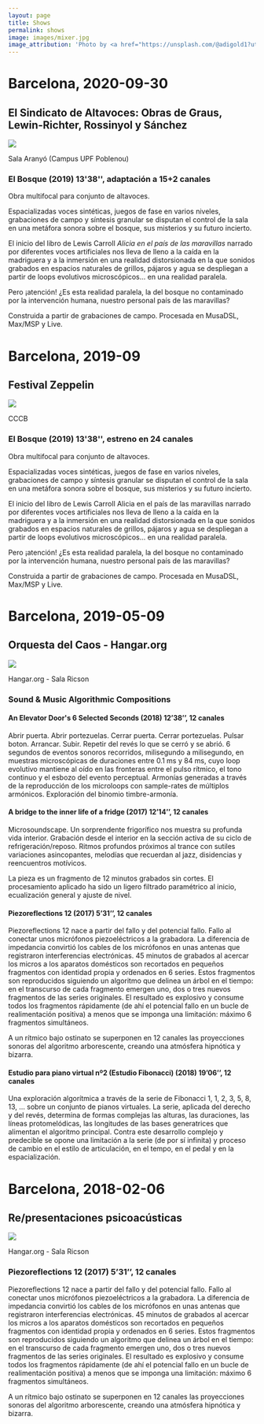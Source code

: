 ```yaml
---
layout: page
title: Shows
permalink: shows
image: images/mixer.jpg
image_attribution: 'Photo by <a href="https://unsplash.com/@adigold1?utm_source=unsplash&utm_medium=referral&utm_content=creditCopyText">Adi Goldstein</a> on <a href="https://unsplash.com/s/photos/music-studio?utm_source=unsplash&utm_medium=referral&utm_content=creditCopyText">Unsplash</a>'
---
```


# Barcelona, 2020-09-30

## El Sindicato de Altavoces: Obras de Graus, Lewin-Richter, Rossinyol y Sánchez
![](/images/2020-09-30_sindicato_altavoces_phonos.png)

Sala Aranyó (Campus UPF Poblenou)

### El Bosque (2019) 13'38'', adaptación a 15+2 canales

Obra multifocal para conjunto de altavoces.

Espacializadas voces sintéticas, juegos de fase en varios niveles, grabaciones de campo y síntesis granular se disputan el control de la sala en una metáfora sonora sobre el bosque, sus misterios y su futuro incierto. 

El inicio del libro de Lewis Carroll _Alicia en el país de las maravillas_ narrado por diferentes voces artificiales nos lleva de lleno a la caída en la madriguera y a la inmersión en una realidad distorsionada en la que sonidos grabados en espacios naturales de grillos, pájaros y agua se despliegan a partir de loops evolutivos microscópicos... en una realidad paralela. 

Pero ¡atención! ¿Es esta realidad paralela, la del bosque no contaminado por la intervención humana, nuestro personal país de las maravillas?

Construida a partir de grabaciones de campo. Procesada en MusaDSL, Max/MSP y Live.


# Barcelona, 2019-09
## Festival Zeppelin
![](/images/2019-09_Zeppelin.png)

CCCB

### El Bosque (2019) 13'38'', estreno en 24 canales

Obra multifocal para conjunto de altavoces.

Espacializadas voces sintéticas, juegos de fase en varios niveles, grabaciones de campo y síntesis granular se disputan el control de la sala en una metáfora sonora sobre el bosque, sus misterios y su futuro incierto.

El inicio del libro de Lewis Carroll Alicia en el país de las maravillas narrado por diferentes voces artificiales nos lleva de lleno a la caída en la madriguera y a la inmersión en una realidad distorsionada en la que sonidos grabados en espacios naturales de grillos, pájaros y agua se despliegan a partir de loops evolutivos microscópicos... en una realidad paralela.

Pero ¡atención! ¿Es esta realidad paralela, la del bosque no contaminado por la intervención humana, nuestro personal país de las maravillas?

Construida a partir de grabaciones de campo. Procesada en MusaDSL, Max/MSP y Live.

# Barcelona, 2019-05-09
## Orquesta del Caos - Hangar.org
![](/images/2019-05-08+09-Hangar.jpg)

Hangar.org - Sala Ricson

### Sound & Music Algorithmic Compositions

#### An Elevator Door's 6 Selected Seconds (2018) 12’38’’,  12 canales

Abrir puerta. Abrir portezuelas. Cerrar puerta. Cerrar portezuelas. Pulsar boton. Arrancar. Subir. 
Repetir del revés lo que se cerró y se abrió. 6 segundos de eventos sonoros recorridos, milisegundo a milisegundo, 
en muestras microscópicas de duraciones entre 0.1 ms y 84 ms, cuyo loop evolutivo mantiene al oído en las 
fronteras entre el pulso rítmico, el tono continuo y el esbozo del evento perceptual. 
Armonías generadas a través de la reproducción de los microloops con sample-rates de múltiplos armónicos. 
Exploración del binomio timbre-armonía.


#### A bridge to the inner life of a fridge (2017) 12’14’’, 12 canales

Microsoundscape. Un sorprendente frigorífico nos muestra su profunda vida interior. 
Grabación desde el interior en la sección activa de su ciclo de refrigeración/reposo. 
Ritmos profundos próximos al trance con sutiles variaciones asincopantes, melodías que recuerdan al jazz, 
disidencias y reencuentros motívicos.

La pieza es un fragmento de 12 minutos grabados sin cortes.
El procesamiento aplicado ha sido un ligero filtrado paramétrico al inicio, ecualización general y ajuste de nivel.


#### Piezoreflections 12 (2017) 5’31’’, 12 canales

Piezoreflections 12 nace a partir del fallo y del potencial fallo. 
Fallo al conectar unos micrófonos piezoeléctricos a la grabadora. 
La diferencia de impedancia convirtió los cables de los micrófonos en unas antenas que registraron interferencias electrónicas. 
45 minutos de grabados al acercar los micros a los aparatos domésticos son recortados en pequeños fragmentos con identidad propia y ordenados en 6 series. 
Estos fragmentos son reproducidos siguiendo un algoritmo que delinea un árbol en el tiempo: 
en el transcurso de cada fragmento emergen uno, dos o tres nuevos fragmentos de las series originales. 
El resultado es explosivo y consume todos los fragmentos rápidamente 
(de ahí el potencial fallo en un bucle de realimentación positiva)
a menos que se imponga una limitación: máximo 6 fragmentos simultáneos.

A un rítmico bajo ostinato se superponen en 12 canales las proyecciones sonoras del algoritmo arborescente,
creando una atmósfera hipnótica y bizarra.


#### Estudio para piano virtual nº2 (Estudio Fibonacci) (2018) 19’06’’, 12 canales

Una exploración algorítmica a través de la serie de Fibonacci 1, 1, 2, 3, 5, 8, 13, … 
sobre un conjunto de pianos virtuales. 
La serie, aplicada del derecho y del revés, determina de formas complejas las alturas, las duraciones, 
las líneas protomelódicas, las longitudes de las bases generatrices que alimentan el algoritmo principal. 
Contra este desarrollo complejo y predecible se opone una limitación a la serie (de por sí infinita) y 
proceso de cambio en el estilo de articulación, en el tempo, en el pedal y en la espacialización.

# Barcelona, 2018-02-06
## Re/presentaciones psicoacústicas
![](/images/2018-02_Re-Presentaciones_psicoacusticas.jpg)

Hangar.org - Sala Ricson

### Piezoreflections 12 (2017) 5’31’’, 12 canales

Piezoreflections 12 nace a partir del fallo y del potencial fallo.
Fallo al conectar unos micrófonos piezoeléctricos a la grabadora.
La diferencia de impedancia convirtió los cables de los micrófonos en unas antenas que registraron interferencias electrónicas.
45 minutos de grabados al acercar los micros a los aparatos domésticos son recortados en pequeños fragmentos con identidad propia y ordenados en 6 series.
Estos fragmentos son reproducidos siguiendo un algoritmo que delinea un árbol en el tiempo:
en el transcurso de cada fragmento emergen uno, dos o tres nuevos fragmentos de las series originales.
El resultado es explosivo y consume todos los fragmentos rápidamente
(de ahí el potencial fallo en un bucle de realimentación positiva)
a menos que se imponga una limitación: máximo 6 fragmentos simultáneos.

A un rítmico bajo ostinato se superponen en 12 canales las proyecciones sonoras del algoritmo arborescente,
creando una atmósfera hipnótica y bizarra.

